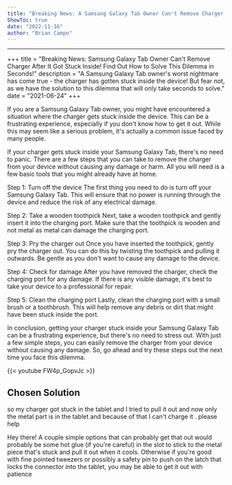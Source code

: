 ```yaml
---
title: "Breaking News: A Samsung Galaxy Tab Owner Can't Remove Charger After It Got Stuck Inside! Find Out How To Solve This Dilemma In Seconds!"
ShowToc: true 
date: "2022-11-16"
author: "Brian Campo"
---
```

*****
+++
title = "Breaking News: Samsung Galaxy Tab Owner Can't Remove Charger After It Got Stuck Inside! Find Out How to Solve This Dilemma in Seconds!"
description = "A Samsung Galaxy Tab owner's worst nightmare has come true - the charger has gotten stuck inside the device! But fear not, as we have the solution to this dilemma that will only take seconds to solve."
date = "2021-06-24"
+++

If you are a Samsung Galaxy Tab owner, you might have encountered a situation where the charger gets stuck inside the device. This can be a frustrating experience, especially if you don't know how to get it out. While this may seem like a serious problem, it's actually a common issue faced by many people.

If your charger gets stuck inside your Samsung Galaxy Tab, there's no need to panic. There are a few steps that you can take to remove the charger from your device without causing any damage or harm. All you will need is a few basic tools that you might already have at home.

Step 1: Turn off the device
The first thing you need to do is turn off your Samsung Galaxy Tab. This will ensure that no power is running through the device and reduce the risk of any electrical damage.

Step 2: Take a wooden toothpick
Next, take a wooden toothpick and gently insert it into the charging port. Make sure that the toothpick is wooden and not metal as metal can damage the charging port.

Step 3: Pry the charger out
Once you have inserted the toothpick, gently pry the charger out. You can do this by twisting the toothpick and pulling it outwards. Be gentle as you don't want to cause any damage to the device.

Step 4: Check for damage
After you have removed the charger, check the charging port for any damage. If there is any visible damage, it's best to take your device to a professional for repair.

Step 5: Clean the charging port
Lastly, clean the charging port with a small brush or a toothbrush. This will help remove any debris or dirt that might have been stuck inside the port.

In conclusion, getting your charger stuck inside your Samsung Galaxy Tab can be a frustrating experience, but there's no need to stress out. With just a few simple steps, you can easily remove the charger from your device without causing any damage. So, go ahead and try these steps out the next time you face this dilemma.

{{< youtube FW4p_GopvJc >}} 



## Chosen Solution
 so my charger got stuck in the tablet and I tried to pull it out and now only the metal part is in the tablet and because of that I can't charge it .
please help

 Hey there!
A couple simple options that can probably get that out would probably be some hot glue (if you're careful) in the slot to stick to the metal piece that's stuck and pull it out when it cools.
Otherwise if you're good with fine pointed tweezers or possibly a safety pin to push on the latch that locks the connector into the tablet, you may be able to get it out with patience




